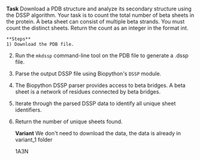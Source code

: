 **Task**
    Download a PDB structure and analyze its secondary structure using the DSSP algorithm. Your task is to count the total number of beta sheets in the protein. A beta sheet can consist of multiple beta strands. You must count the distinct sheets. Return the count as an integer in the format <answer>int</answer>.

    **Steps**
    1) Download the PDB file.
2) Run the `mkdssp` command-line tool on the PDB file to generate a .dssp file.
3) Parse the output DSSP file using Biopython's `DSSP` module.
4) The Biopython DSSP parser provides access to beta bridges. A beta sheet is a network of residues connected by beta bridges.
5) Iterate through the parsed DSSP data to identify all unique sheet identifiers.
6) Return the number of unique sheets found.

    **Variant**
    We don't need to download the data, the data is already in variant_1 folder

    1A3N
